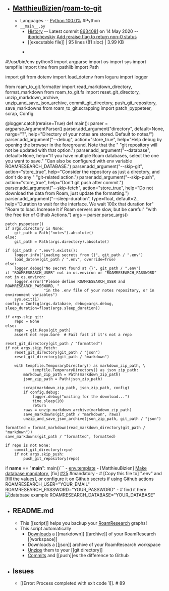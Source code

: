 - ## [MatthieuBizien](https://github.com/MatthieuBizien)/[roam-to-git](https://github.com/MatthieuBizien/roam-to-git)
    - Languages -- [Python 100.0%](https://github.com/MatthieuBizien/roam-to-git/search?l=python) #Python
    - `__main__.py`
        - [History](https://github.com/MatthieuBizien/roam-to-git/commits/master/roam_to_git/__main__.py) -- Latest commit [8634081](https://github.com/MatthieuBizien/roam-to-git/commit/86340815d8cb8953cd223a9906734dcd916afdf8) on 14 May 2020 -- [jborichevskiy](https://github.com/jborichevskiy) [Add reraise flag to return non-0 status](https://github.com/MatthieuBizien/roam-to-git/commit/86340815d8cb8953cd223a9906734dcd916afdf8)
        - [[executable file]] | 95 lines (81 sloc) | 3.99 KB
        - ```python
#!/usr/bin/env python3
import argparse
import os
import sys
import tempfile
import time
from pathlib import Path

import git
from dotenv import load_dotenv
from loguru import logger

from roam_to_git.formatter import read_markdown_directory, format_markdown
from roam_to_git.fs import reset_git_directory, unzip_markdown_archive, \
    unzip_and_save_json_archive, commit_git_directory, push_git_repository, save_markdowns
from roam_to_git.scrapping import patch_pyppeteer, scrap, Config


@logger.catch(reraise=True)
def main():
    parser = argparse.ArgumentParser()
    parser.add_argument("directory", default=None, nargs="?",
                        help="Directory of your notes are stored. Default to notes/")
    parser.add_argument("--debug", action="store_true",
                        help="Help debug by opening the browser in the foreground. Note that the "
                             "git repository will not be updated with that option.")
    parser.add_argument("--database", default=None,
                        help="If you have multiple Roam databases, select the one you want to save."
                             "Can also be configured with env variable ROAMRESEARCH_DATABASE.")
    parser.add_argument("--skip-git", action="store_true",
                        help="Consider the repository as just a directory, and don't do any "
                             "git-related action.")
    parser.add_argument("--skip-push", action="store_true",
                        help="Don't git push after commit.")
    parser.add_argument("--skip-fetch", action="store_true",
                        help="Do not download the data from Roam, just update the formatting.")
    parser.add_argument("--sleep-duration", type=float, default=2.,
                        help="Duration to wait for the interface. We wait 100x that duration for"
                             "Roam to load. Increase it if Roam servers are slow, but be careful"
                             "with the free tier of Github Actions.")
    args = parser.parse_args()

    patch_pyppeteer()
    if args.directory is None:
        git_path = Path("notes").absolute()
    else:
        git_path = Path(args.directory).absolute()

    if (git_path / ".env").exists():
        logger.info("Loading secrets from {}", git_path / ".env")
        load_dotenv(git_path / ".env", override=True)
    else:
        logger.debug("No secret found at {}", git_path / ".env")
    if "ROAMRESEARCH_USER" not in os.environ or "ROAMRESEARCH_PASSWORD" not in os.environ:
        logger.error("Please define ROAMRESEARCH_USER and ROAMRESEARCH_PASSWORD, "
                     "in the .env file of your notes repository, or in environment variables")
        sys.exit(1)
    config = Config(args.database, debug=args.debug, sleep_duration=float(args.sleep_duration))

    if args.skip_git:
        repo = None
    else:
        repo = git.Repo(git_path)
        assert not repo.bare  # Fail fast if it's not a repo

    reset_git_directory(git_path / "formatted")
    if not args.skip_fetch:
        reset_git_directory(git_path / "json")
        reset_git_directory(git_path / "markdown")

        with tempfile.TemporaryDirectory() as markdown_zip_path, \
                tempfile.TemporaryDirectory() as json_zip_path:
            markdown_zip_path = Path(markdown_zip_path)
            json_zip_path = Path(json_zip_path)

            scrap(markdown_zip_path, json_zip_path, config)
            if config.debug:
                logger.debug("waiting for the download...")
                time.sleep(20)
                return
            raws = unzip_markdown_archive(markdown_zip_path)
            save_markdowns(git_path / "markdown", raws)
            unzip_and_save_json_archive(json_zip_path, git_path / "json")

    formatted = format_markdown(read_markdown_directory(git_path / "markdown"))
    save_markdowns(git_path / "formatted", formatted)

    if repo is not None:
        commit_git_directory(repo)
        if not args.skip_push:
            push_git_repository(repo)


if __name__ == "__main__":
    main()```
    - [env.template](https://github.com/MatthieuBizien/roam-to-git/blob/master/env.template)
        - [MatthieuBizien] [Make database mandatory,](https://github.com/MatthieuBizien/roam-to-git/commit/73359deac5cdc8063b4f0576acd2a6e615db1907) [fix] [#25](https://github.com/MatthieuBizien/roam-to-git/issues/25) #mandatory
        - # [Copy this file to] ".env" and [fill the values], or configure it on Github secrets if using Github actions
ROAMRESEARCH_USER="YOUR_EMAIL"
ROAMRESEARCH_PASSWORD="YOUR_PASSWORD"
        - # find it here ![database example](https://user-images.githubusercontent.com/656694/84388282-98136800-abf4-11ea-84c1-85ffc59b30b0.png)
ROAMRESEARCH_DATABASE="YOUR_DATABASE"
- ## README.md
    - This [[script]] helps you backup your [RoamResearch](https://roamresearch.com/) graphs!
    - This script automatically
        - [Downloads]([[download]]) a [[markdown]] [[archive]] of your RoamResearch [[workspace]]
        - Downloads a [[json]] archive of your RoamResearch workspace
        - [Unzips]([[unzip]]) them to your [[git directory]]
        - [Commits]([[commit]]) and [[push]]es the difference to Github
- ## Issues
    - [[Error: Process completed with exit code 1]]. # 89
